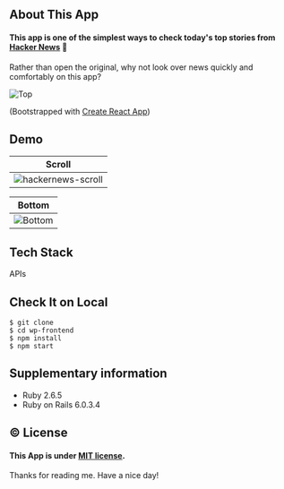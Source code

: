 ## About This App

#### This app is one of the simplest ways to check today's top stories from [Hacker News](https://news.ycombinator.com/) :newspaper:

Rather than open the original, why not look over news quickly and comfortably on this app?

![Top](https://user-images.githubusercontent.com/74521093/114793509-79a66c00-9dc5-11eb-9575-5e4775ee0844.png)

(Bootstrapped with [Create React App](https://github.com/facebook/create-react-app))

## Demo

| Scroll                                                                                                                      |
| --------------------------------------------------------------------------------------------------------------------------- |
| ![hackernews-scroll](https://user-images.githubusercontent.com/74521093/114796260-7ada9780-9dcb-11eb-99f0-1f279efe3693.gif) |

| Bottom                                                                                                           |
| ---------------------------------------------------------------------------------------------------------------- |
| ![Bottom](https://user-images.githubusercontent.com/74521093/114796392-ca20c800-9dcb-11eb-8dd4-76d115accc1b.png) |

## Tech Stack

APIs

## Check It on Local

```
$ git clone
$ cd wp-frontend
$ npm install
$ npm start
```

## Supplementary information

- Ruby 2.6.5
- Ruby on Rails 6.0.3.4

## :copyright: License

#### This App is under [MIT license](https://en.wikipedia.org/wiki/MIT_License).

Thanks for reading me. Have a nice day!
